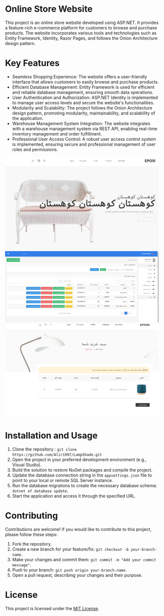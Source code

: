 # Online Store Website

This project is an online store website developed using ASP.NET. It provides a feature-rich e-commerce platform for customers to browse and purchase products. The website incorporates various tools and technologies such as Entity Framework, Identity, Razor Pages, and follows the Onion Architecture design pattern.

# Key Features

- Seamless Shopping Experience: The website offers a user-friendly interface that allows customers to easily browse and purchase products.
- Efficient Database Management: Entity Framework is used for efficient and reliable database management, ensuring smooth data operations.
- User Authentication and Authorization: ASP.NET Identity is implemented to manage user access levels and secure the website's functionalities.
- Modularity and Scalability: The project follows the Onion Architecture design pattern, promoting modularity, maintainability, and scalability of the application.
- Warehouse Management System Integration: The website integrates with a warehouse management system via REST API, enabling real-time inventory management and order fulfillment.
- Professional User Access Control: A robust user access control system is implemented, ensuring secure and professional management of user roles and permissions.



<img src="https://github.com/Alir1997/LampShade/blob/master/Screenshots/Screenshot1.jpg" width="600" />
<br/>
<img src="https://github.com/Alir1997/LampShade/blob/master/Screenshots/Screenshot2.jpg" width="600" />
<br/>
<img src="https://github.com/Alir1997/LampShade/blob/master/Screenshots/Screenshot3.jpg" width="600" />

# Installation and Usage

1. Clone the repository : `git clone https://github.com/Alir1997/LampShade.git`
2. Open the project in your preferred development environment (e.g., Visual Studio).
3. Build the solution to restore NuGet packages and compile the project.
4. Update the database connection string in the `appsettings.json` file to point to your local or remote SQL Server instance.
5. Run the database migrations to create the necessary database schema: `dotnet ef database update`.
6. Start the application and access it through the specified URL.

# Contributing

Contributions are welcome! If you would like to contribute to this project, please follow these steps:

1. Fork the repository.
2. Create a new branch for your feature/fix: `git checkout -b your-branch-name`.
3. Make your changes and commit them: `git commit -m "Add your commit message"`.
4. Push to your branch: `git push origin your-branch-name`.
5. Open a pull request, describing your changes and their purpose.

# License

This project is licensed under the [MIT License](LICENSE).



